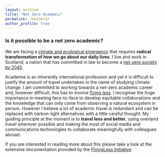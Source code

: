 ```yaml
---
layout: archive
title: "Net Zero Academic"
permalink: /netzero/
author_profile: true
---
```


### Is it possible to be a net zero academic?

We are facing a [climate and ecological emergency](https://academic.oup.com/bioscience/advance-article/doi/10.1093/biosci/biz088/5610806) that requires **radical transformation of how we go about our daily lives**. I live and work in Scotland, a nation that has committed in law to become a [net-zero society by 2045](https://www.gov.scot/news/scotland-to-become-a-net-zero-society/).

Academia is an inherently international profession and yet it is difficult to justify the amount of travel undertaken in the name of studying climate change. I am committed to working towards a net-zero academic career and, however difficult, this has to involve [flying less](https://academicflyingblog.wordpress.com). I recognise the huge importance in meeting face-to-face to develop equitable collaborations and the knowledge that can only come from observing a natural ecosystem in person. However I believe a lot of academic travel is redundant and can be replaced with carbon-light alternatives with a little careful thought. My guiding principle at the moment is to **travel less and better**, using overland travel wherever possible and making the most of social media and communications technologies to collaborate meaningfully with colleagues abroad.

If you are interested in reading more about this please take a look at the extensive documentation provided by the [FlyingLess Initiative](https://docs.google.com/document/d/1URRRh4zMSpvtZY08F9-Rkbx0qkNNmfzIzqOlqZWKxkE/edit).




